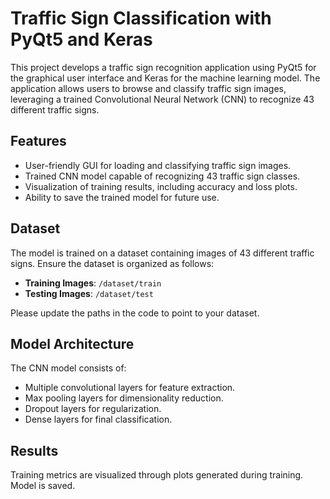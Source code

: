
# Traffic Sign Classification with PyQt5 and Keras



This project develops a traffic sign recognition application using PyQt5 for the graphical user interface and Keras for the machine learning model. The application allows users to browse and classify traffic sign images, leveraging a trained Convolutional Neural Network (CNN) to recognize 43 different traffic signs.



## Features

- User-friendly GUI for loading and classifying traffic sign images.
- Trained CNN model capable of recognizing 43 traffic sign classes.
- Visualization of training results, including accuracy and loss plots.
- Ability to save the trained model for future use.



## Dataset

The model is trained on a dataset containing images of 43 different traffic signs. Ensure the dataset is organized as follows:

- **Training Images**: `/dataset/train`
- **Testing Images**: `/dataset/test`

Please update the paths in the code to point to your dataset.


## Model Architecture

The CNN model consists of:
- Multiple convolutional layers for feature extraction.
- Max pooling layers for dimensionality reduction.
- Dropout layers for regularization.
- Dense layers for final classification.

## Results

Training metrics are visualized through plots generated during training. Model is saved.

